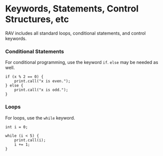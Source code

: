# Keywords, Statements, Control Structures, etc

RAV includes all standard loops, conditional statements, and control keywords.

### Conditional Statements

For conditional programming, use the keyword `if`. `else` may be needed as well.

```
if (x % 2 == 0) {
	print.call("x is even.");
} else {
	print.call("x is odd.");
}
```

### Loops

For loops, use the `while` keyword.

```
int i = 0;

while (i < 5) {
	print.call(i);
	i += 1;
}
```
